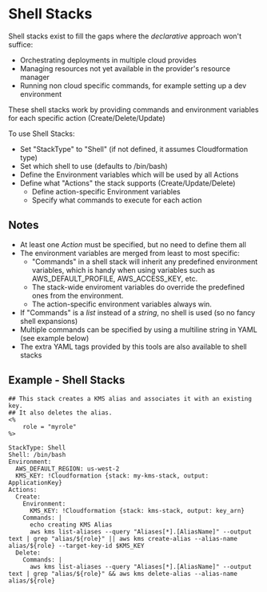 # Shell Stacks

Shell stacks exist to fill the gaps where the *declarative* approach won't suffice:

* Orchestrating deployments in multiple cloud provides
* Managing resources not yet available in the provider's resource manager
* Running non cloud specific commands, for example setting up a dev environment

These shell stacks work by providing commands and environment variables for 
each specific action (Create/Delete/Update)

To use Shell Stacks:

* Set "StackType" to "Shell" (if not defined, it assumes Cloudformation type)
* Set which shell to use (defaults to /bin/bash)
* Define the Environment variables which will be used by all Actions
* Define what "Actions" the stack supports (Create/Update/Delete)
    * Define action-specific Environment variables
    * Specify what commands to execute for each action

## Notes

* At least one *Action* must be specified, but no need to define them all
* The environment variables are merged from least to most specific:
    * "Commands" in a shell stack will inherit any predefined environment 
      variables, which is handy when using variables such as AWS_DEFAULT_PROFILE,
      AWS_ACCESS_KEY, etc.
    * The stack-wide enviroment variables do override the predefined ones from
      the environment.
    * The action-specific environment variables always win.
* If "Commands" is a *list* instead of a *string*, no shell is used (so no fancy shell expansions)
* Multiple commands can be specified by using a multiline string in YAML (see example below)
* The extra YAML tags provided by this tools are also available to shell stacks

## Example - Shell Stacks

```
## This stack creates a KMS alias and associates it with an existing key.
## It also deletes the alias.
<%
    role = "myrole"
%>

StackType: Shell
Shell: /bin/bash
Environment:
  AWS_DEFAULT_REGION: us-west-2
  KMS_KEY: !Cloudformation {stack: my-kms-stack, output: ApplicationKey}
Actions:
  Create:
    Environment:
      KMS_KEY: !Cloudformation {stack: kms-stack, output: key_arn}
    Commands: |
      echo creating KMS Alias
      aws kms list-aliases --query "Aliases[*].[AliasName]" --output text | grep "alias/${role}" || aws kms create-alias --alias-name alias/${role} --target-key-id $KMS_KEY
  Delete:
    Commands: |
      aws kms list-aliases --query "Aliases[*].[AliasName]" --output text | grep "alias/${role}" && aws kms delete-alias --alias-name alias/${role}
```
